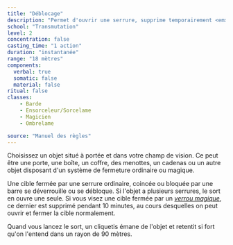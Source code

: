 ```yaml
---
title: "Déblocage"
description: "Permet d'ouvrir une serrure, supprime temporairement <em>verrou magique</em>."
school: "Transmutation"
level: 2
concentration: false
casting_time: "1 action"
duration: "instantanée"
range: "18 mètres"
components:
  verbal: true
  somatic: false
  material: false
ritual: false
classes:
    - Barde
    - Ensorceleur/Sorcelame
    - Magicien
    - Ombrelame

source: "Manuel des règles"
---
```

Choisissez un objet situé à portée et dans votre champ de vision. Ce peut être une porte, une boîte, un coffre, des menottes, un cadenas ou un autre objet disposant d'un système de fermeture ordinaire ou magique.

Une cible fermée par une serrure ordinaire, coincée ou bloquée par une barre se déverrouille ou se débloque. Si l'objet a plusieurs serrures, le sort en ouvre une seule. Si vous visez une cible fermée par un [_verrou magique_](/grimoire/verrou-magique/), ce dernier est supprimé pendant 10 minutes, au cours desquelles on peut ouvrir et fermer la cible normalement.

Quand vous lancez le sort, un cliquetis émane de l'objet et retentit si fort qu'on l'entend dans un rayon de 90 mètres.
